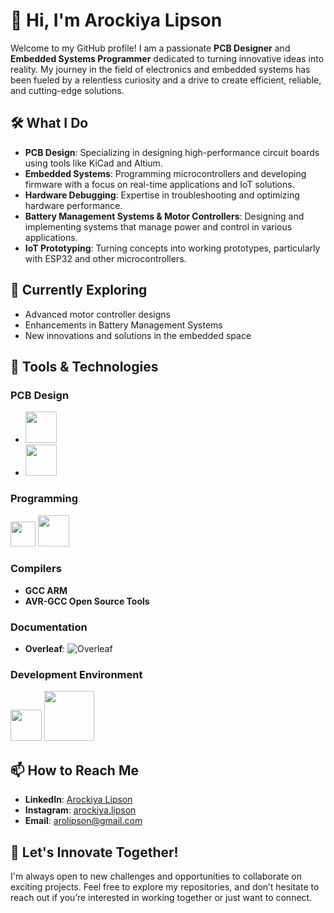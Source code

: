 # 👋 Hi, I'm Arockiya Lipson

Welcome to my GitHub profile! I am a passionate **PCB Designer** and **Embedded Systems Programmer** dedicated to turning innovative ideas into reality. My journey in the field of electronics and embedded systems has been fueled by a relentless curiosity and a drive to create efficient, reliable, and cutting-edge solutions.

## 🛠️ What I Do

- **PCB Design**: Specializing in designing high-performance circuit boards using tools like KiCad and Altium.
- **Embedded Systems**: Programming microcontrollers and developing firmware with a focus on real-time applications and IoT solutions.
- **Hardware Debugging**: Expertise in troubleshooting and optimizing hardware performance.
- **Battery Management Systems & Motor Controllers**: Designing and implementing systems that manage power and control in various applications.
- **IoT Prototyping**: Turning concepts into working prototypes, particularly with ESP32 and other microcontrollers.

## 🌱 Currently Exploring

- Advanced motor controller designs
- Enhancements in Battery Management Systems
- New innovations and solutions in the embedded space

## 🔧 Tools & Technologies

### PCB Design
- <img src="https://www.kicad.org/img/kicad_logo_small.png" width=50px> <!--kicad-->
- <img src="https://cdn-static.altium.com/themes/custom/altium_designer_new/html/dist/images/logo-ad-black.svg" width=50px > <!--Altium-->

### Programming
<img src="https://upload.wikimedia.org/wikipedia/commons/1/18/C_Programming_Language.svg" width = 40px> <!--C lang-->
<img src="https://upload.wikimedia.org/wikipedia/commons/1/1f/Python_logo_01.svg" width = 50px> <!--python-->


### Compilers
- **GCC ARM**
- **AVR-GCC Open Source Tools**

### Documentation
- **Overleaf**: ![Overleaf](https://img.shields.io/badge/Overleaf-47A141?style=for-the-badge&logo=overleaf&logoColor=white)

### Development Environment
<img src="https://upload.wikimedia.org/wikipedia/commons/c/cd/PlatformIO_logo.svg" width = 50px>
<img src="https://imgs.search.brave.com/1tkVRf1uC7LGdLaLOasZmLnvd22f2M1B7akfXXyVde0/rs:fit:860:0:0:0/g:ce/aHR0cHM6Ly9sb2dv/dHlwLnVzL2ZpbGUv/dnMtY29kZS5zdmc" width = 80px>

## 📫 How to Reach Me

- **LinkedIn**: [Arockiya Lipson](https://www.linkedin.com/in/arockiya-lipson-458b12214)
- **Instagram**: [arockiya.lipson](https://www.instagram.com/arockiya.lipson?igsh=MTA1MWF6ZjhyY256MQ==)
- **Email**: arolipson@gmail.com


## 🚀 Let's Innovate Together!

I'm always open to new challenges and opportunities to collaborate on exciting projects. Feel free to explore my repositories, and don’t hesitate to reach out if you’re interested in working together or just want to connect.